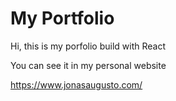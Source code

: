 # My Portfolio

Hi, this is my porfolio build with React

You can see it in my personal website

https://www.jonasaugusto.com/
